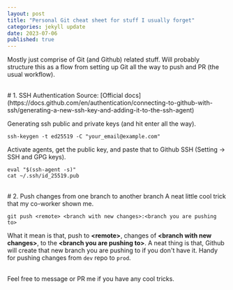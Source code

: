 ```yaml
---
layout: post
title: "Personal Git cheat sheet for stuff I usually forget"
categories: jekyll update
date: 2023-07-06
published: true
---
```

Mostly just comprise of Git (and Github) related stuff. Will probably structure this as a flow from setting up Git all the way to push and PR (the usual workflow).

<br>
# 1. SSH Authentication
Source: [Official docs](https://docs.github.com/en/authentication/connecting-to-github-with-ssh/generating-a-new-ssh-key-and-adding-it-to-the-ssh-agent)

Generating ssh public and private keys (and hit enter all the way).
```
ssh-keygen -t ed25519 -C "your_email@example.com"
```

Activate agents, get the public key, and paste that to Github SSH (Setting &rarr; SSH and GPG keys).
```
eval "$(ssh-agent -s)"
cat ~/.ssh/id_25519.pub
```

<br>
# 2. Push changes from one branch to another branch
A neat little cool trick that my co-worker shown me.

```
git push <remote> <branch with new changes>:<branch you are pushing to> 
```
What it mean is that, push to **\<remote\>**, changes of **\<branch with new changes\>**, to the **\<branch you are pushing to\>**. A neat thing is that, Github will create that new branch you are pushing to if you don't have it. Handy for pushing changes from `dev` repo to `prod`.

<br>
Feel free to message or PR me if you have any cool tricks.
